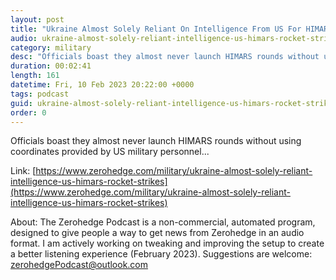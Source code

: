 ```yaml
---
layout: post
title: "Ukraine Almost Solely Reliant On Intelligence From US For HIMARS Rocket Strikes"
audio: ukraine-almost-solely-reliant-intelligence-us-himars-rocket-strikes-0
category: military
desc: "Officials boast they almost never launch HIMARS rounds without using coordinates provided by US military personnel... "
duration: 00:02:41
length: 161
datetime: Fri, 10 Feb 2023 20:22:00 +0000
tags: podcast
guid: ukraine-almost-solely-reliant-intelligence-us-himars-rocket-strikes-0
order: 0
---
```

Officials boast they almost never launch HIMARS rounds without using coordinates provided by US military personnel... 

Link: [https://www.zerohedge.com/military/ukraine-almost-solely-reliant-intelligence-us-himars-rocket-strikes](https://www.zerohedge.com/military/ukraine-almost-solely-reliant-intelligence-us-himars-rocket-strikes)

About: The Zerohedge Podcast is a non-commercial, automated program, designed to give people a way to get news from Zerohedge in an audio format.  I am actively working on tweaking and improving the setup to create a better listening experience (February 2023).  Suggestions are welcome: [zerohedgePodcast@outlook.com](mailto:zerohedgePodcast@outlook.com)